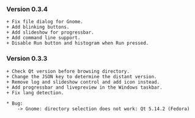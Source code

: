 ### Version 0.3.4 ###
    
    + Fix file dialog for Gnome.
    + Add blinking buttons.
    + Add slideshow for progressbar.
    + Add command line support.
    + Disable Run button and histogram when Run pressed.
    
### Version 0.3.3 ###

    + Check Qt version before browsing directory.
    + Change the JSON key to determine the distant version.
    + Remove log and slideshow control and add icon instead.
    + Add progressbar and livepreview in the Windows taskbar.
    + Fix lang detection.
    
    * Bug:
        -> Gnome: directory selection does not work: Qt 5.14.2 (Fedora)
